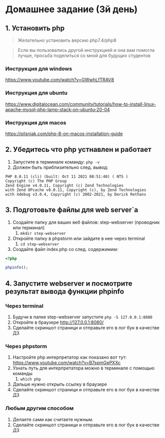 # Домашнее задание (3й день)

## 1. Установить php 

> Желательно установить версию php7.4/php8

> Если вы пользовались другой инструкцией и она вам помогла лучше, 
> просьба поделиться со мной для будущих студентов

### Инструкция для windows

https://www.youtube.com/watch?v=GWwhLfTRAV8

### Инструкция для ubuntu

https://www.digitalocean.com/community/tutorials/how-to-install-linux-apache-mysql-php-lamp-stack-on-ubuntu-20-04

### Инструкция для macos

https://pilsniak.com/php-8-on-macos-installation-guide

## 2. Убедитесь что php устнавлен и работает 

1. Запустите в терминале команду: `php -v`
2. Должен быть приблизительно след. вывод:
```shell
PHP 8.0.11 (cli) (built: Oct 11 2021 08:51:40) ( NTS )
Copyright (c) The PHP Group
Zend Engine v4.0.11, Copyright (c) Zend Technologies
with Zend OPcache v8.0.11, Copyright (c), by Zend Technologies
with Xdebug v3.0.4, Copyright (c) 2002-2021, by Derick Rethans
```

## 3. Подготовьте файлы для web server`a

1. Создайте папку для ваших веб файлов: step-webserver (проводник или терминал)
   1. `mkdir step-webserver`
2. Откройте папку в phpstorm или зайдите в нее через terminal
   1. `cd step-webserver`
3. Создайте файл index.php со след. содержимим:
```php
<?php

phpinfo();
```
## 4. Запустите webserver и посмотрите результат вывода функции phpinfo  

### Через terminal

1. Будучи в папке step-webserver запустите `php -S 127.0.0.1:8080`
2. Откройте в браузере http://127.0.0.1:8080/
3. Сделайте скриншот страници и отправьте его в лог бук в качестве ДЗ

### Через phpstorm

1. Настройте php интерпретатор как показано вот тут: https://www.youtube.com/watch?v=B7spmGePXXc
2. Узнать путь для интерпретатора можно в терминале с помощью команды
   1. `which php`
3. Дальше нужно открыть ссылку в браузере
4. Сделайте скриншот страници и отправьте его в лог бук в качестве ДЗ

### Любым другим способом

1. Делаете сами как считаете нужным.
2. Сделайте скриншот страници и отправьте его в лог бук в качестве ДЗ